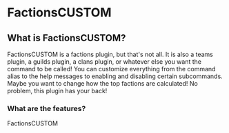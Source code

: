 # FactionsCUSTOM

## What is FactionsCUSTOM?
FactionsCUSTOM is a factions plugin, but that's not all. It is also a teams plugin, a guilds plugin, a clans plugin, or whatever else you want the command to be called! You can customize everything from the command alias to the help messages to enabling and disabling certain subcommands. Maybe you want to change how the top factions are calculated! No problem, this plugin has your back!

### What are the features?
FactionsCUSTOM
